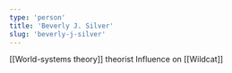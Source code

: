 ```yaml
---
type: 'person'
title: 'Beverly J. Silver'
slug: 'beverly-j-silver'
---
```


[[World-systems theory]] theorist
Influence on [[Wildcat]]